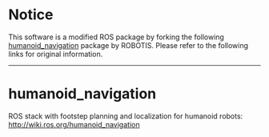 Notice
======

This software is a modified ROS package by forking the following [humanoid_navigation](http://wiki.ros.org/humanoid_navigation) package by ROBOTIS.
Please refer to the following links for original information.

---

humanoid_navigation
===================

ROS stack with footstep planning and localization for humanoid robots: http://wiki.ros.org/humanoid_navigation
